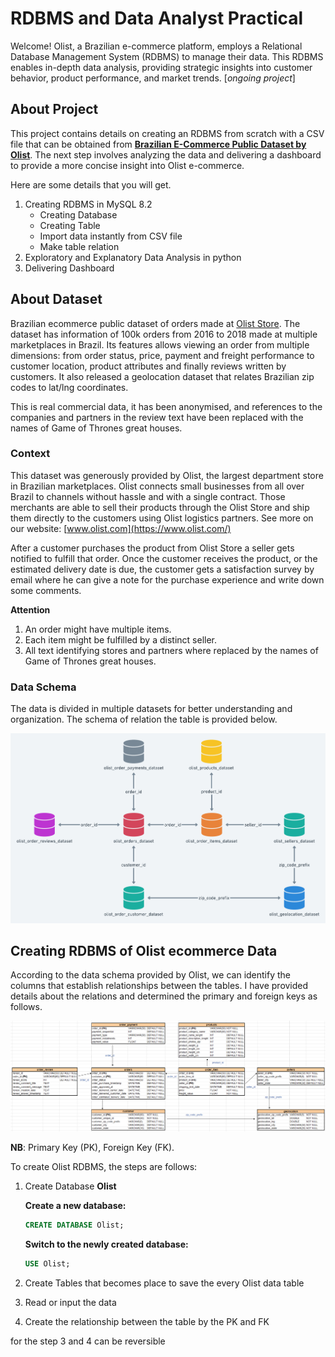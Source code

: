 # RDBMS and Data Analyst Practical
Welcome! Olist, a Brazilian e-commerce platform, employs a Relational Database Management System (RDBMS) to manage their data. This RDBMS enables in-depth data analysis, providing strategic insights into customer behavior, product performance, and market trends. [*ongoing project*]

## About Project
This project contains details on creating an RDBMS from scratch with a CSV file that can be obtained from [**Brazilian E-Commerce Public Dataset by Olist**](https://www.kaggle.com/datasets/olistbr/brazilian-ecommerce?select=olist_products_dataset.csv). The next step involves analyzing the data and delivering a dashboard to provide a more concise insight into Olist e-commerce.

Here are some details that you will get.
1. Creating RDBMS in MySQL 8.2
   - Creating Database
   - Creating Table
   - Import data instantly from CSV file
   - Make table relation
2. Exploratory and Explanatory Data Analysis in python
3. Delivering Dashboard

## About Dataset
Brazilian ecommerce public dataset of orders made at [Olist Store](http://www.olist.com/). The dataset has information of 100k orders from 2016 to 2018 made at multiple marketplaces in Brazil. Its features allows viewing an order from multiple dimensions: from order status, price, payment and freight performance to customer location, product attributes and finally reviews written by customers. It also released a geolocation dataset that relates Brazilian zip codes to lat/lng coordinates.

This is real commercial data, it has been anonymised, and references to the companies and partners in the review text have been replaced with the names of Game of Thrones great houses.

### Context
This dataset was generously provided by Olist, the largest department store in Brazilian marketplaces. Olist connects small businesses from all over Brazil to channels without hassle and with a single contract. Those merchants are able to sell their products through the Olist Store and ship them directly to the customers using Olist logistics partners. See more on our website: [www.olist.com](https://www.olist.com/)

After a customer purchases the product from Olist Store a seller gets notified to fulfill that order. Once the customer receives the product, or the estimated delivery date is due, the customer gets a satisfaction survey by email where he can give a note for the purchase experience and write down some comments.

**Attention**

1. An order might have multiple items.
2. Each item might be fulfilled by a distinct seller.
3. All text identifying stores and partners where replaced by the names of Game of Thrones great houses.

### **Data Schema**
The data is divided in multiple datasets for better understanding and organization. The schema of relation the table is provided below.

<img src="https://github.com/ahmadsirrullah/RDBMS-and-Data-Analyst-Practical/blob/main/olist_db_dessign.png" alt="Deskripsi Gambar" width="800"/>

## Creating RDBMS of Olist ecommerce Data
According to the data schema provided by Olist, we can identify the columns that establish relationships between the tables. I have provided details about the relations and determined the primary and foreign keys as follows.

<img src="https://github.com/ahmadsirrullah/RDBMS-and-Data-Analyst-Practical/blob/main/desigb_db_olist.png" alt="Deskripsi Gambar" width="800"/>

**NB**: Primary Key (PK), Foreign Key (FK).

To create Olist RDBMS, the steps are follows:

1. Create Database **Olist**
   
   **Create a new database:**
   ```sql
   CREATE DATABASE Olist;
   ```

   **Switch to the newly created database:**
   ```sql
   USE Olist;
   ```
3. Create Tables that becomes place to save the every Olist data table
   
5. Read or input the data
6. Create the relationship between the table by the PK and FK

for the step 3 and 4 can be reversible

